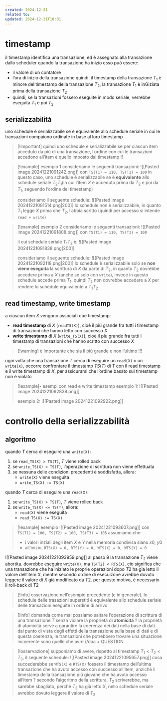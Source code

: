 ```yaml
---
created: 2024-12-21
related to: 
updated: 2024-12-21T10:01
---
```

# timestamp
il timestamp identifica una transazione, ed è assegnato alla transazione dallo scheduler quando la transazione ha inizio
esso può essere:
- il valore di un contatore
- l’ora di inizio della transazione
quindi: il timestamp della transazione $T_{1}$ è minore del timestamp della transazione $T_{2}$, la transazione $T_{1}$  è inGiziata prima della transazione $T_{2}$
- quindi, se la transazioni fossero eseguite in modo seriale, verrebbe eseguita $T_{1}$ e poi $T_{2}$
## serializzabilità
uno schedule è serializzabile se è equivalente allo schedule seriale in cui le transazioni compaiono ordinate in base al loro timestamp
>[!important] quindi uno schedule è serializzabile se per ciascun item acceduto da più di una transazione, l’ordine con cui le transazioni accedono all’item è quello imposto dai timestamp !!

>[!example] esempio 1
consideriamo le seguenti transazioni:
![[Pasted image 20241221091242.png]]
con `TS(T1) = 110, TS(T1) = 100`
in questo caso, uno schedule è serializzabile se è **equivalente** allo schedule seriale $T_{2}T_{1}$(in cui l’item $X$ è acceduto prima da $T_{2}$ e poi da $T_{1}$, seguendo l’ordine dei timestamp)
>
>consideriamo il seguente schedule:
![[Pasted image 20241221091514.png|200]]
lo schedule non è serializzabile, in quanto $T_{1}$ legge $X$ prima che $T_{2}$, l’abbia scritto (quindi per accesso si intende `read + write`)

>[!example] esempio 2
consideriamo le seguenti transazioni:
![[Pasted image 20241221091808.png]]
con `TS(T1) = 110, TS(T1) = 100`
>
>il cui schedule seriale $T_{1}T_{2}$ è:
![[Pasted image 20241221091838.png|200]]
>
>consideriamo il seguente schedule:
>![[Pasted image 20241221092118.png|200]]
lo schedule è serializzabile solo se **non viene eseguita** la scrittura di $X$ da parte di $T_2$, in quanto $T_{2}$ dovrebbe accedere prima a $X$ (anche se solo con `write`), invece in questo schedule accede prima $T_{1}$. quindi $T_{2}$ non dovrebbe accedere a $X$ per rendere lo schedule equivalente a $T_{1}T_{2}$
## read timestamp, write timestamp
a ciascun item $X$ vengono associati due timestamp:
- **read timestamp** di $X$ (`readTS(X)`), cioè il più grande fra tutti i timestamp di transazioni che hanno letto con successo $X$
- **write timestamp** di $X$ (`write_TS(X)`), cioè il più grande fra tutti i timestamp di transazioni che hanno scritto con successo $X$
>[!warning] è importante che sia il più grande e non l’ultimo !!!

ogni volta che una transazione $T$ cerca di eseguire un `read(X)` o un `write(X)`, occorre confrontare il timestamp $TS(T)$ di $T$ con il read timestamp e il write timestamp di $X$, per assicurarsi che l’ordine basato sui timestamp non è violato

>[!example]- esempi con read e write timestamp
esempio 1:
![[Pasted image 20241221092838.png]]
>
> esempio 2:
![[Pasted image 20241221092922.png]]

# controllo della serializzabilità
## algoritmo
quando $T$ cerca di eseguire una `write(X)`:
1. se `read_TS(X) > TS(T)`, $T$ viene rolled back
2. se `write_TS(X) > TS(T)`, l’operazione di scrittura non viene effettuata
3. se nessuna delle condizioni precedenti è soddisfatta, allora:
	- `write(X)` viene eseguita
	- `write_TS(X) := TS(X)`

quando $T$ cerca di eseguire una `read(X)`:
1. se `write_TS(X) > TS(T)`, $T$ viene rolled back
2. se `write_TS(X) <= TS(T)`, allora:
	- `read(X)` viene eseguita
	- `read_TS(X) := TS(X)`
>[!example] esempio
![[Pasted image 20241221093607.png]]
con `TS(T1) = 100, TS(T2) = 100, TS(T3) = 105`
>assumiamo che:
>- i valori inziali degli item $X$ e $Y$ nella memoria condivisa siano $x0$, $y0$
>- all’inizio, `RTS(X) = 0, RTS(Y) = 0, WTS(X) = 0, WTS(Y) = 0`
>
![[Pasted image 20241221093959.png]]
al passo 9 la transazione $T_{2}$ viene abortita. dovrebbe eseguire `write(X)`, ma `TS(T2) < RTS(X)`. ciò significa che una transazione che ha iniziato le proprie operazioni dopo $T2$ ha gia letto il valore dell’item $X$, mentre secondo ordine di esecuizone avrebbe dovuto leggere il valore di $X$ già modificato da $T2$. per questo motivo, è necessario il roll-back di $T2$

>[!info] osservazione
>nell’esempio precedente (e in generale), lo schedule delle trasazioni superstiti è equivalente allo schedule seriale delle transazioni eseguite in ordine di arrivo

>[!info] domanda 
>come mai possiamo saltare l’operazione di scrittura di una transazione $T$ senza violare la proprietà di **atomicità** ?
>la proprietà di atomicità serve a garantire la coerenza dei dati nella base di dati. dal punto di vista degli effetti della transazione sulla base di dati e di questa coerenza, le transazioni che potrebbero trovare una situazione incoerente sono quelle che avre //cba + QUESTION

>[!osservazione]
supponiamo di avere, rispetto al timestamp $T_{1} < T_{2} < T_{3}$, il seguente schedule:
![[Pasted image 20241221095657.png]]
cosa succederebbe se `WTS(X)` e `RTS(X)` fossero il timestamp dell’ultima transazione che ha avuto accesso con successo all’item, anzichè il timestamp della transazione più giovane che ha avuto accesso all’item ?
>secondo l’algoritmo della scrittura,  $T_{2}$ scriverebbe, ma sarebbe sbagliato, perchè $T_{3}$ ha già letto $X$, nello schedule seriale avrebbo dovuto leggere il valore di $T_{2}$